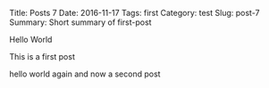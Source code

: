 Title: Posts 7
Date: 2016-11-17
Tags: first
Category: test
Slug: post-7
Summary: Short summary of first-post

Hello World

This is a first post

hello world again and now a second post
